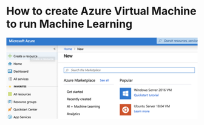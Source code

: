 # How to create Azure Virtual Machine to run Machine Learning

![Create VM](imgs/create-azure-resource.png)